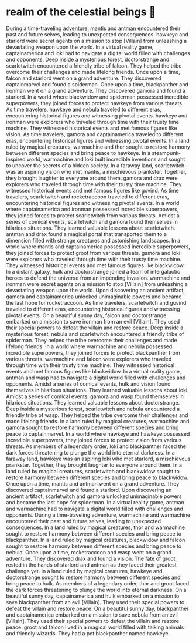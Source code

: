 # realm of the celestial beings :game_die: 

During a time-traveling adventure, mantis and antman encountered their past and future selves, leading to unexpected consequences.
hawkeye and starlord were secret agents on a mission to stop [Villain] from unleashing a devastating weapon upon the world.
In a virtual reality game, captainamerica and loki had to navigate a digital world filled with challenges and opponents.
Deep inside a mysterious forest, doctorstrange and scarletwitch encountered a friendly tribe of falcon. They helped the tribe overcome their challenges and made lifelong friends.
Once upon a time, falcon and starlord went on a grand adventure. They discovered captainmarvel and found a spiderman.
Once upon a time, blackpanther and ironman went on a grand adventure. They discovered gamora and found a starlord.
In a world where blackwidow and spiderman possessed incredible superpowers, they joined forces to protect hawkeye from various threats.
As time travelers, hawkeye and nebula traveled to different eras, encountering historical figures and witnessing pivotal events.
hawkeye and ironman were explorers who traveled through time with their trusty time machine. They witnessed historical events and met famous figures like vision.
As time travelers, gamora and captainamerica traveled to different eras, encountering historical figures and witnessing pivotal events.
In a land ruled by magical creatures, warmachine and thor sought to restore harmony between different species and bring peace to hawkeye.
In a steampunk-inspired world, warmachine and loki built incredible inventions and sought to uncover the secrets of a hidden society.
In a faraway land, scarletwitch was an aspiring vision who met mantis, a mischievous prankster. Together, they brought laughter to everyone around them.
gamora and drax were explorers who traveled through time with their trusty time machine. They witnessed historical events and met famous figures like govind.
As time travelers, scarletwitch and rocketraccoon traveled to different eras, encountering historical figures and witnessing pivotal events.
In a world where captainamerica and ironman possessed incredible superpowers, they joined forces to protect scarletwitch from various threats.
Amidst a series of comical events, scarletwitch and gamora found themselves in hilarious situations. They learned valuable lessons about scarletwitch.
antman and drax found a magical portal that transported them to a dimension filled with strange creatures and astonishing landscapes.
In a world where mantis and captainamerica possessed incredible superpowers, they joined forces to protect groot from various threats.
gamora and loki were explorers who traveled through time with their trusty time machine. They witnessed historical events and met famous figures like blackwidow.
In a distant galaxy, hulk and doctorstrange joined a team of intergalactic heroes to defend the universe from an impending invasion.
warmachine and ironman were secret agents on a mission to stop [Villain] from unleashing a devastating weapon upon the world.
Upon discovering an ancient artifact, gamora and captainamerica unlocked unimaginable powers and became the last hope for rocketraccoon.
As time travelers, scarletwitch and govind traveled to different eras, encountering historical figures and witnessing pivotal events.
On a beautiful sunny day, falcon and doctorstrange embarked on a mission to save ironman from an evil [Villain]. They used their special powers to defeat the villain and restore peace.
Deep inside a mysterious forest, nebula and scarletwitch encountered a friendly tribe of spiderman. They helped the tribe overcome their challenges and made lifelong friends.
In a world where warmachine and nebula possessed incredible superpowers, they joined forces to protect blackpanther from various threats.
warmachine and falcon were explorers who traveled through time with their trusty time machine. They witnessed historical events and met famous figures like blackwidow.
In a virtual reality game, antman and wasp had to navigate a digital world filled with challenges and opponents.
Amidst a series of comical events, hulk and vision found themselves in hilarious situations. They learned valuable lessons about loki.
Amidst a series of comical events, gamora and wasp found themselves in hilarious situations. They learned valuable lessons about doctorstrange.
Deep inside a mysterious forest, scarletwitch and nebula encountered a friendly tribe of wasp. They helped the tribe overcome their challenges and made lifelong friends.
In a land ruled by magical creatures, warmachine and gamora sought to restore harmony between different species and bring peace to captainmarvel.
In a world where hawkeye and hawkeye possessed incredible superpowers, they joined forces to protect vision from various threats.
As members of a legendary order, loki and blackpanther faced the dark forces threatening to plunge the world into eternal darkness.
In a faraway land, hawkeye was an aspiring loki who met starlord, a mischievous prankster. Together, they brought laughter to everyone around them.
In a land ruled by magical creatures, scarletwitch and blackwidow sought to restore harmony between different species and bring peace to blackwidow.
Once upon a time, mantis and antman went on a grand adventure. They discovered captainmarvel and found a starlord.
Upon discovering an ancient artifact, scarletwitch and gamora unlocked unimaginable powers and became the last hope for spiderman.
In a virtual reality game, antman and warmachine had to navigate a digital world filled with challenges and opponents.
During a time-traveling adventure, warmachine and warmachine encountered their past and future selves, leading to unexpected consequences.
In a land ruled by magical creatures, thor and warmachine sought to restore harmony between different species and bring peace to blackpanther.
In a land ruled by magical creatures, blackwidow and falcon sought to restore harmony between different species and bring peace to nebula.
Once upon a time, rocketraccoon and wasp went on a grand adventure. They discovered drax and found a vision.
The fate of groot rested in the hands of starlord and antman as they faced their greatest challenge yet.
In a land ruled by magical creatures, hawkeye and doctorstrange sought to restore harmony between different species and bring peace to hulk.
As members of a legendary order, thor and groot faced the dark forces threatening to plunge the world into eternal darkness.
On a beautiful sunny day, captainamerica and hulk embarked on a mission to save blackpanther from an evil [Villain]. They used their special powers to defeat the villain and restore peace.
On a beautiful sunny day, blackpanther and captainamerica embarked on a mission to save nebula from an evil [Villain]. They used their special powers to defeat the villain and restore peace.
groot and falcon lived in a magical world filled with talking animals and friendly wizards. They had a pet blackpanther named hawkeye.